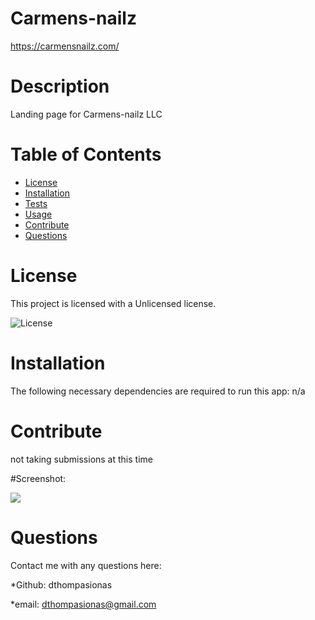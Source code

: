 # Carmens-nailz 

https://carmensnailz.com/

# Description
Landing page for Carmens-nailz LLC

# Table of Contents
* [License](#license) 
* [Installation](#installation)
* [Tests](#tests)
* [Usage](#usage)
* [Contribute](#contribute)
* [Questions](#questions)

# License 
This project is licensed with a Unlicensed license.

![License](https://img.shields.io/badge/License-Unlicensed-blue.svg)

# Installation
The following necessary dependencies are required to run this app: n/a 

# Contribute
not taking submissions at this time

#Screenshot:

![](carmensnailz-fullscreen.png)

# Questions
Contact me with any questions here:

*Github: dthompasionas

*email: dthompasionas@gmail.com 
